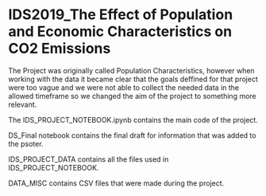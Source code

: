 # IDS2019_The Effect of Population and Economic Characteristics on CO2 Emissions

The Project was originally called Population Characteristics, however when working with the
data it became clear that the goals deffined for that project were too vague and we were
not able to collect the needed data in the allowed timeframe so we changed the aim of 
the project to something more relevant.

The IDS_PROJECT_NOTEBOOK.ipynb contains the main code of the project.

DS_Final notebook contains the final draft for information that was added to the psoter.

IDS_PROJECT_DATA contains all the files used in IDS_PROJECT_NOTEBOOK.

DATA_MISC contains CSV files that were made during the project.

